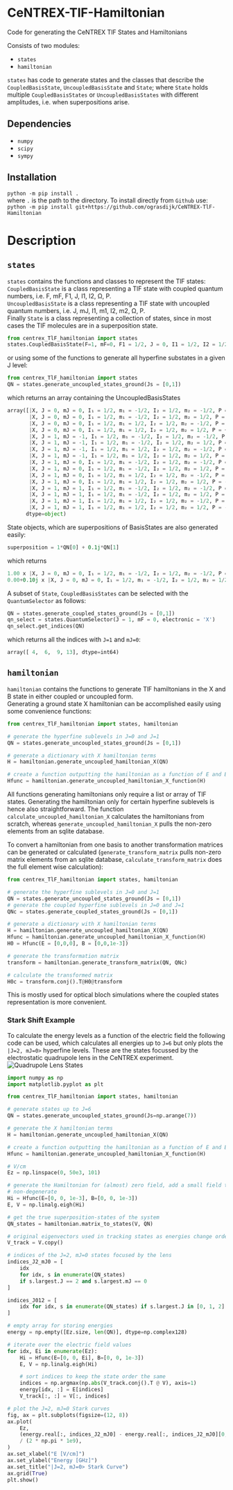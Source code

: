 # CeNTREX-TlF-Hamiltonian
Code for generating the CeNTREX TlF States and Hamiltonians

Consists of two modules:
* `states`
* `hamiltonian`

`states` has code to generate states and the classes that describe the `CoupledBasisState`, `UncoupledBasisState` and `State`; where `State` holds multiple `CoupledBasisStates` or `UncoupledBasisStates` with different amplitudes, i.e. when superpositions arise.

## Dependencies
* `numpy`
* `scipy`
* `sympy`

## Installation
`python -m pip install .`  
where `.` is the path to the directory. To install directly from `Github` use:  
`python -m pip install git+https://github.com/ograsdijk/CeNTREX-TlF-Hamiltonian`

# Description
## `states`
`states` contains the functions and classes to represent the TlF states:  
`CoupledBasisState` is a class representing a TlF state with coupled quantum numbers, i.e. F, mF, F1, J, I1, I2, Ω, P.  
`UncoupledBasisState` is a class representing a TlF state with uncoupled quantum numbers, i.e. J, mJ, I1, m1, I2, m2, Ω, P.  
Finally `State` is a class representing a collection of states, since in most cases the TlF molecules are in a superposition state.

```Python
from centrex_TlF_hamiltonian import states
states.CoupledBasisState(F=1, mF=0, F1 = 1/2, J = 0, I1 = 1/2, I2 = 1/2, Omega = 0, P = 1)
```
or using some of the functions to generate all hyperfine substates in a given J level: 
```Python
from centrex_TlF_hamiltonian import states
QN = states.generate_uncoupled_states_ground(Js = [0,1])
```
which returns an array containing the UncoupledBasisStates
```python
array([|X, J = 0, mJ = 0, I₁ = 1/2, m₁ = -1/2, I₂ = 1/2, m₂ = -1/2, P = +, Ω = 0>,
       |X, J = 0, mJ = 0, I₁ = 1/2, m₁ = -1/2, I₂ = 1/2, m₂ = 1/2, P = +, Ω = 0>,
       |X, J = 0, mJ = 0, I₁ = 1/2, m₁ = 1/2, I₂ = 1/2, m₂ = -1/2, P = +, Ω = 0>,
       |X, J = 0, mJ = 0, I₁ = 1/2, m₁ = 1/2, I₂ = 1/2, m₂ = 1/2, P = +, Ω = 0>,
       |X, J = 1, mJ = -1, I₁ = 1/2, m₁ = -1/2, I₂ = 1/2, m₂ = -1/2, P = -, Ω = 0>,
       |X, J = 1, mJ = -1, I₁ = 1/2, m₁ = -1/2, I₂ = 1/2, m₂ = 1/2, P = -, Ω = 0>,
       |X, J = 1, mJ = -1, I₁ = 1/2, m₁ = 1/2, I₂ = 1/2, m₂ = -1/2, P = -, Ω = 0>,
       |X, J = 1, mJ = -1, I₁ = 1/2, m₁ = 1/2, I₂ = 1/2, m₂ = 1/2, P = -, Ω = 0>,
       |X, J = 1, mJ = 0, I₁ = 1/2, m₁ = -1/2, I₂ = 1/2, m₂ = -1/2, P = -, Ω = 0>,
       |X, J = 1, mJ = 0, I₁ = 1/2, m₁ = -1/2, I₂ = 1/2, m₂ = 1/2, P = -, Ω = 0>,
       |X, J = 1, mJ = 0, I₁ = 1/2, m₁ = 1/2, I₂ = 1/2, m₂ = -1/2, P = -, Ω = 0>,
       |X, J = 1, mJ = 0, I₁ = 1/2, m₁ = 1/2, I₂ = 1/2, m₂ = 1/2, P = -, Ω = 0>,
       |X, J = 1, mJ = 1, I₁ = 1/2, m₁ = -1/2, I₂ = 1/2, m₂ = -1/2, P = -, Ω = 0>,
       |X, J = 1, mJ = 1, I₁ = 1/2, m₁ = -1/2, I₂ = 1/2, m₂ = 1/2, P = -, Ω = 0>,
       |X, J = 1, mJ = 1, I₁ = 1/2, m₁ = 1/2, I₂ = 1/2, m₂ = -1/2, P = -, Ω = 0>,
       |X, J = 1, mJ = 1, I₁ = 1/2, m₁ = 1/2, I₂ = 1/2, m₂ = 1/2, P = -, Ω = 0>],
      dtype=object)
```
State objects, which are superpositions of BasisStates are also generated easily:
```Python
superposition = 1*QN[0] + 0.1j*QN[1]
```
which returns
```Python
1.00 x |X, J = 0, mJ = 0, I₁ = 1/2, m₁ = -1/2, I₂ = 1/2, m₂ = -1/2, P = +, Ω = 0>
0.00+0.10j x |X, J = 0, mJ = 0, I₁ = 1/2, m₁ = -1/2, I₂ = 1/2, m₂ = 1/2, P = +, Ω = 0>
```
A subset of `State`, `CoupledBasisStates` can be selected with the `QuantumSelector` as follows:
```Python
QN = states.generate_coupled_states_ground(Js = [0,1])
qn_select = states.QuantumSelector(J = 1, mF = 0, electronic = 'X')
qn_select.get_indices(QN)
```
which returns all the indices with `J=1` and `mJ=0`:
```python
array([ 4,  6,  9, 13], dtype=int64)
```
## `hamiltonian`
`hamiltonian` contains the functions to generate TlF hamiltonians in the X and B state in either coupled or uncoupled form.  
Generating a ground state X hamiltonian can be accomplished easily using some convenience functions:
```Python
from centrex_TlF_hamiltonian import states, hamiltonian

# generate the hyperfine sublevels in J=0 and J=1
QN = states.generate_uncoupled_states_ground(Js = [0,1])

# generate a dictionary with X hamiltonian terms
H = hamiltonian.generate_uncoupled_hamiltonian_X(QN)

# create a function outputting the hamiltonian as a function of E and B
Hfunc = hamiltonian.generate_uncoupled_hamiltonian_X_function(H)
```
All functions generating hamiltonians only require a list or array of TlF states. Generating the hamiltonian only for certain hyperfine sublevels is hence also straightforward. The function `calculate_uncoupled_hamiltonian_X` calculates the hamiltonians from scratch, whereas `generate_uncoupled_hamiltonian_X` pulls the non-zero elements from an sqlite database.

To convert a hamiltonian from one basis to another transformation matrices can be generated or calculated
(`generate_transform_matrix` pulls non-zero matrix elements from an sqlite database, `calculate_transform_matrix` does the full element wise calculation):
```Python
from centrex_TlF_hamiltonian import states, hamiltonian

# generate the hyperfine sublevels in J=0 and J=1
QN = states.generate_uncoupled_states_ground(Js = [0,1])
# generate the coupled hyperfine sublevels in J=0 and J=1
QNc = states.generate_coupled_states_ground(Js = [0,1])

# generate a dictionary with X hamiltonian terms
H = hamiltonian.generate_uncoupled_hamiltonian_X(QN)
Hfunc = hamiltonian.generate_uncoupled_hamiltonian_X_function(H)
H0 = Hfunc(E = [0,0,0], B = [0,0,1e-3])

# generate the transformation matrix
transform = hamiltonian.generate_transform_matrix(QN, QNc)

# calculate the transformed matrix
H0c = transform.conj().T@H0@transform
```
This is mostly used for optical bloch simulations where the coupled states representation is more convenient.

### Stark Shift Example
To calculate the energy levels as a function of the electric field the following code can be used, which calculates all energies up to `J=6` but only plots the `|J=2, mJ=0>` hyperfine levels. These are the states focussed by the electrostatic quadrupole lens in the CeNTREX experiment.
![Quadrupole Lens States](quadrupole_lens_states.png)
```Python
import numpy as np
import matplotlib.pyplot as plt

from centrex_TlF_hamiltonian import states, hamiltonian

# generate states up to J=6
QN = states.generate_uncoupled_states_ground(Js=np.arange(7))

# generate the X hamiltonian terms
H = hamiltonian.generate_uncoupled_hamiltonian_X(QN)

# create a function outputting the hamiltonian as a function of E and B
Hfunc = hamiltonian.generate_uncoupled_hamiltonian_X_function(H)

# V/cm
Ez = np.linspace(0, 50e3, 101)

# generate the Hamiltonian for (almost) zero field, add a small field to make states
# non-degenerate
Hi = Hfunc(E=[0, 0, 1e-3], B=[0, 0, 1e-3])
E, V = np.linalg.eigh(Hi)

# get the true superposition-states of the system
QN_states = hamiltonian.matrix_to_states(V, QN)

# original eigenvectors used in tracking states as energies change order
V_track = V.copy()

# indices of the J=2, mJ=0 states focused by the lens
indices_J2_mJ0 = [
    idx
    for idx, s in enumerate(QN_states)
    if s.largest.J == 2 and s.largest.mJ == 0
]

indices_J012 = [
    idx for idx, s in enumerate(QN_states) if s.largest.J in [0, 1, 2]
]

# empty array for storing energies
energy = np.empty([Ez.size, len(QN)], dtype=np.complex128)

# iterate over the electric field values
for idx, Ei in enumerate(Ez):
    Hi = Hfunc(E=[0, 0, Ei], B=[0, 0, 1e-3])
    E, V = np.linalg.eigh(Hi)

    # sort indices to keep the state order the same
    indices = np.argmax(np.abs(V_track.conj().T @ V), axis=1)
    energy[idx, :] = E[indices]
    V_track[:, :] = V[:, indices]

# plot the J=2, mJ=0 Stark curves
fig, ax = plt.subplots(figsize=(12, 8))
ax.plot(
    Ez,
    (energy.real[:, indices_J2_mJ0] - energy.real[:, indices_J2_mJ0][0, 0])
    / (2 * np.pi * 1e9),
)
ax.set_xlabel("E [V/cm]")
ax.set_ylabel("Energy [GHz]")
ax.set_title("|J=2, mJ=0> Stark Curve")
ax.grid(True)
plt.show()
```
